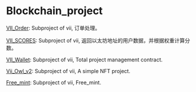 # Blockchain_project
[VII_Order](./VII_Order/): Subproject of vii, 订单处理。

[VII_SCORES](./VII_SCORES/): Subproject of vii, 返回以太坊地址的用户数据，并根据权重计算分数。

[VII_Wallet](./VII_Wallet/): Subproject of vii, Total project management contract.

[Vii_Owl_v2](./Vii_Owl_v2/): Subproject of vii, A simple NFT project.

[Free_mint](./Free_mint): Subproject of vii, Free_mint.